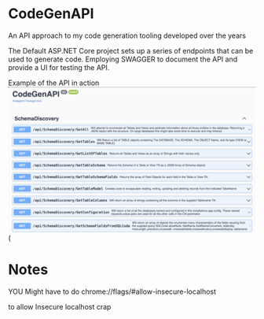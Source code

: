 # CodeGenAPI
An API approach to my code generation tooling developed over the years

The Default ASP.NET Core project sets up a series of endpoints that can be used to generate code.
Employing SWAGGER to document the API and provide a UI for testing the API.

Example of the API in action
![](Images/ScreenShot1.png)(



# Notes
YOU Might have to do
chrome://flags/#allow-insecure-localhost

to allow Insecure localhost crap
